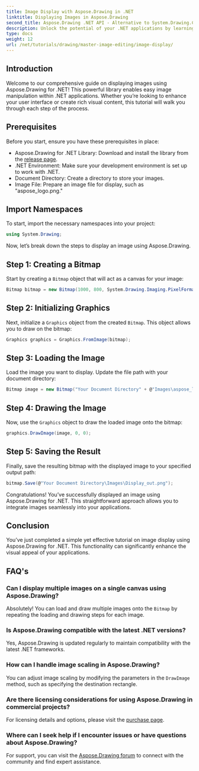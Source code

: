 ```yaml
---
title: Image Display with Aspose.Drawing in .NET
linktitle: Displaying Images in Aspose.Drawing
second_title: Aspose.Drawing .NET API - Alternative to System.Drawing.Common
description: Unlock the potential of your .NET applications by learning how to display images effortlessly using the Aspose.Drawing library. This comprehensive tutorial provides a clear, step-by-step guide.
type: docs
weight: 12
url: /net/tutorials/drawing/master-image-editing/image-display/
---
```

## Introduction

Welcome to our comprehensive guide on displaying images using Aspose.Drawing for .NET! This powerful library enables easy image manipulation within .NET applications. Whether you’re looking to enhance your user interface or create rich visual content, this tutorial will walk you through each step of the process.

## Prerequisites

Before you start, ensure you have these prerequisites in place:

- Aspose.Drawing for .NET Library: Download and install the library from the [release page](https://releases.aspose.com/drawing/net/).
- .NET Environment: Make sure your development environment is set up to work with .NET.
- Document Directory: Create a directory to store your images.
- Image File: Prepare an image file for display, such as "aspose_logo.png."

## Import Namespaces

To start, import the necessary namespaces into your project:

```csharp
using System.Drawing;
```

Now, let’s break down the steps to display an image using Aspose.Drawing.

## Step 1: Creating a Bitmap

Start by creating a `Bitmap` object that will act as a canvas for your image:

```csharp
Bitmap bitmap = new Bitmap(1000, 800, System.Drawing.Imaging.PixelFormat.Format32bppPArgb);
```

## Step 2: Initializing Graphics

Next, initialize a `Graphics` object from the created `Bitmap`. This object allows you to draw on the bitmap:

```csharp
Graphics graphics = Graphics.FromImage(bitmap);
```

## Step 3: Loading the Image

Load the image you want to display. Update the file path with your document directory:

```csharp
Bitmap image = new Bitmap("Your Document Directory" + @"Images\aspose_logo.png");
```

## Step 4: Drawing the Image

Now, use the `Graphics` object to draw the loaded image onto the bitmap:

```csharp
graphics.DrawImage(image, 0, 0);
```

## Step 5: Saving the Result

Finally, save the resulting bitmap with the displayed image to your specified output path:

```csharp
bitmap.Save(@"Your Document Directory\Images\Display_out.png");
```

Congratulations! You’ve successfully displayed an image using Aspose.Drawing for .NET. This straightforward approach allows you to integrate images seamlessly into your applications.

## Conclusion

You’ve just completed a simple yet effective tutorial on image display using Aspose.Drawing for .NET. This functionality can significantly enhance the visual appeal of your applications.

## FAQ's

### Can I display multiple images on a single canvas using Aspose.Drawing?

Absolutely! You can load and draw multiple images onto the `Bitmap` by repeating the loading and drawing steps for each image.

### Is Aspose.Drawing compatible with the latest .NET versions?

Yes, Aspose.Drawing is updated regularly to maintain compatibility with the latest .NET frameworks.

### How can I handle image scaling in Aspose.Drawing?

You can adjust image scaling by modifying the parameters in the `DrawImage` method, such as specifying the destination rectangle.

### Are there licensing considerations for using Aspose.Drawing in commercial projects?

For licensing details and options, please visit the [purchase page](https://purchase.conholdate.com/buy).

### Where can I seek help if I encounter issues or have questions about Aspose.Drawing?

For support, you can visit the [Aspose.Drawing forum](https://forum.aspose.com/c/diagram/17) to connect with the community and find expert assistance.
